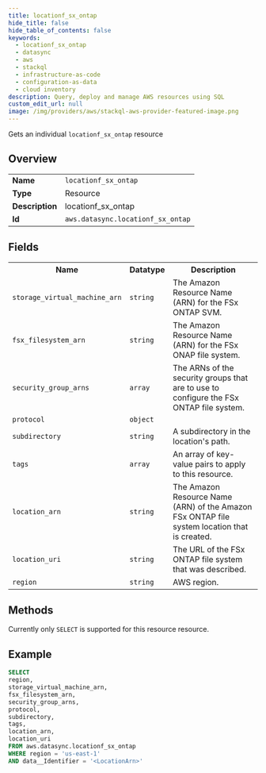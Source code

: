 ```yaml
---
title: locationf_sx_ontap
hide_title: false
hide_table_of_contents: false
keywords:
  - locationf_sx_ontap
  - datasync
  - aws
  - stackql
  - infrastructure-as-code
  - configuration-as-data
  - cloud inventory
description: Query, deploy and manage AWS resources using SQL
custom_edit_url: null
image: /img/providers/aws/stackql-aws-provider-featured-image.png
---
```

Gets an individual <code>locationf_sx_ontap</code> resource

## Overview
<table><tbody>
<tr><td><b>Name</b></td><td><code>locationf_sx_ontap</code></td></tr>
<tr><td><b>Type</b></td><td>Resource</td></tr>
<tr><td><b>Description</b></td><td>locationf_sx_ontap</td></tr>
<tr><td><b>Id</b></td><td><code>aws.datasync.locationf_sx_ontap</code></td></tr>
</tbody></table>

## Fields
<table><tbody>
<tr><th>Name</th><th>Datatype</th><th>Description</th></tr>
<tr><td><code>storage_virtual_machine_arn</code></td><td><code>string</code></td><td>The Amazon Resource Name (ARN) for the FSx ONTAP SVM.</td></tr>
<tr><td><code>fsx_filesystem_arn</code></td><td><code>string</code></td><td>The Amazon Resource Name (ARN) for the FSx ONAP file system.</td></tr>
<tr><td><code>security_group_arns</code></td><td><code>array</code></td><td>The ARNs of the security groups that are to use to configure the FSx ONTAP file system.</td></tr>
<tr><td><code>protocol</code></td><td><code>object</code></td><td></td></tr>
<tr><td><code>subdirectory</code></td><td><code>string</code></td><td>A subdirectory in the location's path.</td></tr>
<tr><td><code>tags</code></td><td><code>array</code></td><td>An array of key-value pairs to apply to this resource.</td></tr>
<tr><td><code>location_arn</code></td><td><code>string</code></td><td>The Amazon Resource Name (ARN) of the Amazon FSx ONTAP file system location that is created.</td></tr>
<tr><td><code>location_uri</code></td><td><code>string</code></td><td>The URL of the FSx ONTAP file system that was described.</td></tr>
<tr><td><code>region</code></td><td><code>string</code></td><td>AWS region.</td></tr>

</tbody></table>

## Methods
Currently only <code>SELECT</code> is supported for this resource resource.

## Example
```sql
SELECT
region,
storage_virtual_machine_arn,
fsx_filesystem_arn,
security_group_arns,
protocol,
subdirectory,
tags,
location_arn,
location_uri
FROM aws.datasync.locationf_sx_ontap
WHERE region = 'us-east-1'
AND data__Identifier = '<LocationArn>'
```
